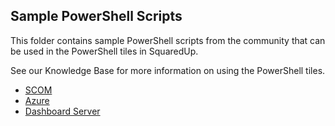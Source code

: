 ## Sample PowerShell Scripts

This folder contains sample PowerShell scripts from the community that can be used in the PowerShell tiles in SquaredUp.

See our Knowledge Base for more information on using the PowerShell tiles.

 - [SCOM](https://support.squaredup.com/hc/en-us/articles/360019594237)
 - [Azure](https://support.squaredup.com/hc/en-us/articles/360020393918)
 - [Dashboard Server](https://support.squaredup.com/hc/en-us/articles/4402410306065)